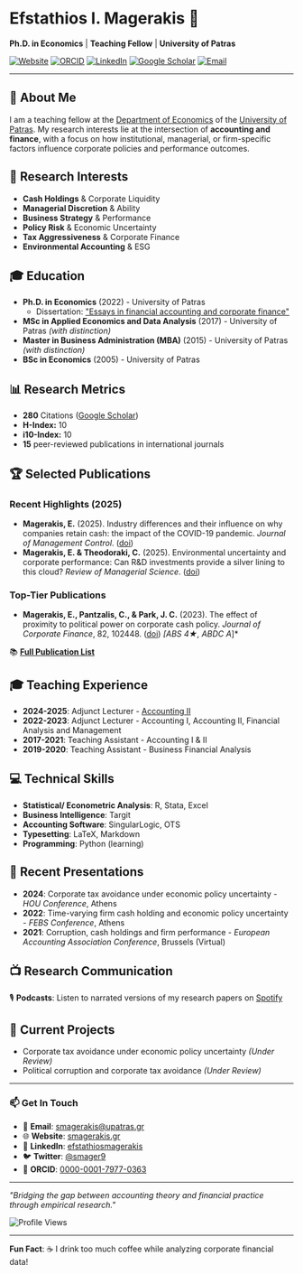 # Efstathios I. Magerakis 👋

**Ph.D. in Economics** | **Teaching Fellow** | **University of Patras**

[![Website](https://img.shields.io/badge/Website-smagerakis.gr-blue)](https://smagerakis.gr)
[![ORCID](https://img.shields.io/badge/ORCID-0000--0001--7977--0363-green)](https://orcid.org/0000-0001-7977-0363)
[![LinkedIn](https://img.shields.io/badge/LinkedIn-efstathiosmagerakis-blue)](https://www.linkedin.com/in/efstathiosmagerakis/)
[![Google Scholar](https://img.shields.io/badge/Google%20Scholar-Citations%20279-orange)](https://scholar.google.com/citations?user=4FA6C0AAAAAJ)
[![Email](https://img.shields.io/badge/Email-smagerakis%40upatras.gr-red)](mailto:smagerakis@upatras.gr)

---

## 🎯 About Me

I am a teaching fellow at the [Department of Economics](https://www.econ.upatras.gr/en) of the [University of Patras](http://upatras.gr/). My research interests lie at the intersection of **accounting and finance**, with a focus on how institutional, managerial, or firm-specific factors influence corporate policies and performance outcomes.

## 🔬 Research Interests
- **Cash Holdings** & Corporate Liquidity
- **Managerial Discretion** & Ability
- **Business Strategy** & Performance
- **Policy Risk** & Economic Uncertainty
- **Tax Aggressiveness** & Corporate Finance
- **Environmental Accounting** & ESG

## 🎓 Education
- **Ph.D. in Economics** (2022) - University of Patras
  - Dissertation: ["Essays in financial accounting and corporate finance"](https://www.didaktorika.gr/eadd/handle/10442/51855)
- **MSc in Applied Economics and Data Analysis** (2017) - University of Patras *(with distinction)*
- **Master in Business Administration (MBA)** (2015) - University of Patras *(with distinction)*
- **BSc in Economics** (2005) - University of Patras

## 📊 Research Metrics
- **280** Citations ([Google Scholar](https://scholar.google.com/citations?user=4FA6C0AAAAAJ))
- **H-Index:** 10
- **i10-Index:** 10
- **15** peer-reviewed publications in international journals

## 🏆 Selected Publications

### Recent Highlights (2025)
- **Magerakis, E.** (2025). Industry differences and their influence on why companies retain cash: the impact of the COVID-19 pandemic. *Journal of Management Control*. ([doi](https://doi.org/10.1007/s00187-025-00397-6))
- **Magerakis, E. & Theodoraki, C.** (2025). Environmental uncertainty and corporate performance: Can R&D investments provide a silver lining to this cloud? *Review of Managerial Science*. ([doi](https://doi.org/10.1007/s11846-025-00923-9))

### Top-Tier Publications
- **Magerakis, E., Pantzalis, C., & Park, J. C.** (2023). The effect of proximity to political power on corporate cash policy. *Journal of Corporate Finance*, 82, 102448. ([doi](https://doi.org/10.1016/j.jcorpfin.2023.102448)) *[ABS 4★, ABDC A*]*

📚 [**Full Publication List**](https://smagerakis.gr/en/#publications)

## 🎓 Teaching Experience
- **2024-2025**: Adjunct Lecturer - [Accounting II](https://www.econ.upatras.gr/en/undergraduate/courses/accounting-ii)
- **2022-2023**: Adjunct Lecturer - Accounting I, Accounting II, Financial Analysis and Management
- **2017-2021**: Teaching Assistant - Accounting I & II
- **2019-2020**: Teaching Assistant - Business Financial Analysis

## 💻 Technical Skills
- **Statistical/ Econometric Analysis**: R, Stata, Excel
- **Business Intelligence**: Targit
- **Accounting Software**: SingularLogic, OTS
- **Typesetting**: LaTeX, Markdown
- **Programming**: Python (learning)

## 🎤 Recent Presentations
- **2024**: Corporate tax avoidance under economic policy uncertainty - *HOU Conference*, Athens
- **2022**: Time-varying firm cash holding and economic policy uncertainty - *FEBS Conference*, Athens
- **2021**: Corruption, cash holdings and firm performance - *European Accounting Association Conference*, Brussels (Virtual)

## 📺 Research Communication
🎙️ **Podcasts**: Listen to narrated versions of my research papers on [Spotify](https://podcasters.spotify.com/pod/show/stathis-magerakis)

## 🔬 Current Projects
- Corporate tax avoidance under economic policy uncertainty *(Under Review)*
- Political corruption and corporate tax avoidance *(Under Review)*

---

### 📫 Get In Touch
- 📧 **Email**: [smagerakis@upatras.gr](mailto:smagerakis@upatras.gr)
- 🌐 **Website**: [smagerakis.gr](https://smagerakis.gr)
- 💼 **LinkedIn**: [efstathiosmagerakis](https://www.linkedin.com/in/efstathiosmagerakis/)
- 🐦 **Twitter**: [@smager9](https://twitter.com/smager9)
- 🔬 **ORCID**: [0000-0001-7977-0363](https://orcid.org/0000-0001-7977-0363)

---

*"Bridging the gap between accounting theory and financial practice through empirical research."*

![Profile Views](https://komarev.com/ghpvc/?username=stathismag&color=brightgreen)

---

**Fun Fact**: ☕ I drink too much coffee while analyzing corporate financial data!

